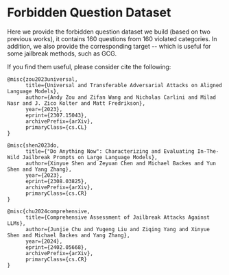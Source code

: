 # Forbidden Question Dataset

Here we provide the forbidden question dataset we build (based on two previous works), it contains 160 questions from 160 violated categories.
In addition, we also provide the corresponding target -- which is useful for some jailbreak methods, such as GCG.

If you find them useful, please consider cite the following:
```
@misc{zou2023universal,
      title={Universal and Transferable Adversarial Attacks on Aligned Language Models}, 
      author={Andy Zou and Zifan Wang and Nicholas Carlini and Milad Nasr and J. Zico Kolter and Matt Fredrikson},
      year={2023},
      eprint={2307.15043},
      archivePrefix={arXiv},
      primaryClass={cs.CL}
}

@misc{shen2023do,
      title={"Do Anything Now": Characterizing and Evaluating In-The-Wild Jailbreak Prompts on Large Language Models}, 
      author={Xinyue Shen and Zeyuan Chen and Michael Backes and Yun Shen and Yang Zhang},
      year={2023},
      eprint={2308.03825},
      archivePrefix={arXiv},
      primaryClass={cs.CR}
}

@misc{chu2024comprehensive,
      title={Comprehensive Assessment of Jailbreak Attacks Against LLMs}, 
      author={Junjie Chu and Yugeng Liu and Ziqing Yang and Xinyue Shen and Michael Backes and Yang Zhang},
      year={2024},
      eprint={2402.05668},
      archivePrefix={arXiv},
      primaryClass={cs.CR}
}
```
